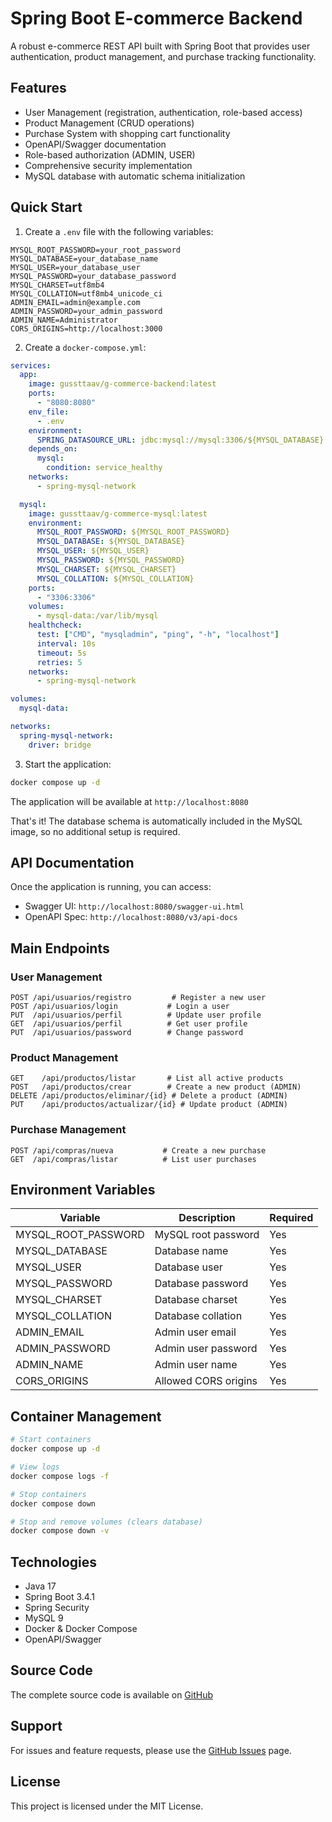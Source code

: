 # Spring Boot E-commerce Backend

A robust e-commerce REST API built with Spring Boot that provides user authentication, product management, and purchase tracking functionality.

## Features

- User Management (registration, authentication, role-based access)
- Product Management (CRUD operations)
- Purchase System with shopping cart functionality
- OpenAPI/Swagger documentation
- Role-based authorization (ADMIN, USER)
- Comprehensive security implementation
- MySQL database with automatic schema initialization

## Quick Start

1. Create a `.env` file with the following variables:
```env
MYSQL_ROOT_PASSWORD=your_root_password
MYSQL_DATABASE=your_database_name
MYSQL_USER=your_database_user
MYSQL_PASSWORD=your_database_password
MYSQL_CHARSET=utf8mb4
MYSQL_COLLATION=utf8mb4_unicode_ci
ADMIN_EMAIL=admin@example.com
ADMIN_PASSWORD=your_admin_password
ADMIN_NAME=Administrator
CORS_ORIGINS=http://localhost:3000
```

2. Create a `docker-compose.yml`:
```yaml
services:
  app:
    image: gussttaav/g-commerce-backend:latest
    ports:
      - "8080:8080"
    env_file:
      - .env
    environment:
      SPRING_DATASOURCE_URL: jdbc:mysql://mysql:3306/${MYSQL_DATABASE}
    depends_on:
      mysql:
        condition: service_healthy
    networks:
      - spring-mysql-network

  mysql:
    image: gussttaav/g-commerce-mysql:latest
    environment:
      MYSQL_ROOT_PASSWORD: ${MYSQL_ROOT_PASSWORD}
      MYSQL_DATABASE: ${MYSQL_DATABASE}
      MYSQL_USER: ${MYSQL_USER}
      MYSQL_PASSWORD: ${MYSQL_PASSWORD}
      MYSQL_CHARSET: ${MYSQL_CHARSET}
      MYSQL_COLLATION: ${MYSQL_COLLATION}
    ports:
      - "3306:3306"
    volumes:
      - mysql-data:/var/lib/mysql
    healthcheck:
      test: ["CMD", "mysqladmin", "ping", "-h", "localhost"]
      interval: 10s
      timeout: 5s
      retries: 5
    networks:
      - spring-mysql-network

volumes:
  mysql-data:

networks:
  spring-mysql-network:
    driver: bridge
```

3. Start the application:
```bash
docker compose up -d
```

The application will be available at `http://localhost:8080`

That's it! The database schema is automatically included in the MySQL image, so no additional setup is required.

## API Documentation

Once the application is running, you can access:
- Swagger UI: `http://localhost:8080/swagger-ui.html`
- OpenAPI Spec: `http://localhost:8080/v3/api-docs`

## Main Endpoints

### User Management
```
POST /api/usuarios/registro         # Register a new user
POST /api/usuarios/login           # Login a user
PUT  /api/usuarios/perfil          # Update user profile
GET  /api/usuarios/perfil          # Get user profile
PUT  /api/usuarios/password        # Change password
```

### Product Management
```
GET    /api/productos/listar       # List all active products
POST   /api/productos/crear        # Create a new product (ADMIN)
DELETE /api/productos/eliminar/{id} # Delete a product (ADMIN)
PUT    /api/productos/actualizar/{id} # Update product (ADMIN)
```

### Purchase Management
```
POST /api/compras/nueva           # Create a new purchase
GET  /api/compras/listar          # List user purchases
```

## Environment Variables

| Variable | Description | Required |
|----------|-------------|----------|
| MYSQL_ROOT_PASSWORD | MySQL root password | Yes |
| MYSQL_DATABASE | Database name | Yes |
| MYSQL_USER | Database user | Yes |
| MYSQL_PASSWORD | Database password | Yes |
| MYSQL_CHARSET | Database charset | Yes |
| MYSQL_COLLATION | Database collation | Yes |
| ADMIN_EMAIL | Admin user email | Yes |
| ADMIN_PASSWORD | Admin user password | Yes |
| ADMIN_NAME | Admin user name | Yes |
| CORS_ORIGINS | Allowed CORS origins | Yes |

## Container Management

```bash
# Start containers
docker compose up -d

# View logs
docker compose logs -f

# Stop containers
docker compose down

# Stop and remove volumes (clears database)
docker compose down -v
```

## Technologies

- Java 17
- Spring Boot 3.4.1
- Spring Security
- MySQL 9
- Docker & Docker Compose
- OpenAPI/Swagger

## Source Code

The complete source code is available on [GitHub](https://github.com/gussttaav/springboot-projects/tree/gestion-tienda)

## Support

For issues and feature requests, please use the [GitHub Issues](https://github.com/gussttaav/springboot-projects/issues) page.

## License

This project is licensed under the MIT License.

